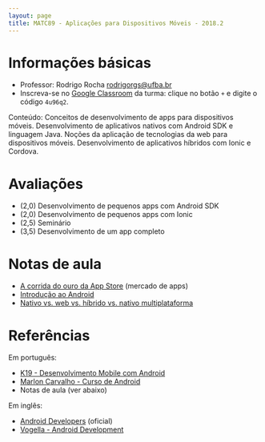 ```yaml
---
layout: page
title: MATC89 - Aplicações para Dispositivos Móveis - 2018.2
---
```


# Informações básicas

- Professor: Rodrigo Rocha <rodrigorgs@ufba.br>
- Inscreva-se no [Google Classroom](https://classroom.google.com/) da turma: clique no botão `+` e digite o código `4u96q2`.

Conteúdo: Conceitos de desenvolvimento de apps para dispositivos móveis. Desenvolvimento de aplicativos nativos com Android SDK e linguagem Java. Noções da aplicação de tecnologias da web para dispositivos móveis. Desenvolvimento de aplicativos híbridos com Ionic e Cordova.

# Avaliações

- (2,0) Desenvolvimento de pequenos apps com Android SDK
- (2,0) Desenvolvimento de pequenos apps com Ionic
- (2,5) Seminário
- (3,5) Desenvolvimento de um app completo

# Notas de aula

- [A corrida do ouro da App Store](https://speakerdeck.com/rodrigorgs/a-corrida-do-ouro-da-app-store-at-mobile-day) (mercado de apps)
- [Introdução ao Android](https://speakerdeck.com/rodrigorgs/introducao-ao-android)
- [Nativo vs. web vs. híbrido vs. nativo multiplataforma](https://docs.google.com/presentation/d/1BOJgJeV-48F_wKH9Kar2hqva500EA1mUxL1vQtra8V8/edit?usp=sharing)

# Referências

Em português:

- [K19 - Desenvolvimento Mobile com Android](http://www.stratura.com.br/uploads/fgfgdfgsdfg_1354214000.pdf)
- [Marlon Carvalho - Curso de Android](https://github.com/marloncarvalho/curso-android)
- Notas de aula (ver abaixo)

Em inglês:

- [Android Developers](https://developer.android.com/?hl=pt-br) (oficial)
- [Vogella - Android Development](http://www.vogella.com/android.html)

